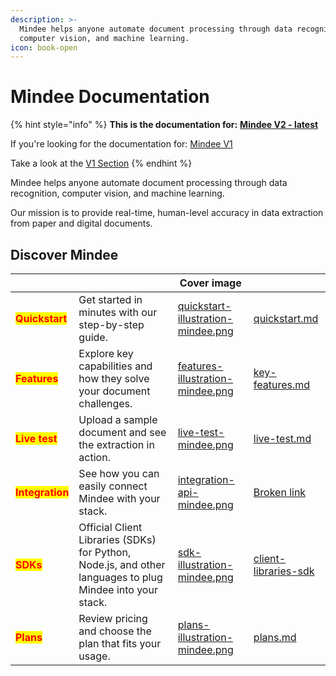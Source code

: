 ```yaml
---
description: >-
  Mindee helps anyone automate document processing through data recognition,
  computer vision, and machine learning.
icon: book-open
---
```


# Mindee Documentation

{% hint style="info" %}
**This is the documentation for:** [**Mindee V2 - latest**](https://app.mindee.com/)



If you're looking for the documentation for: [Mindee V1](https://platform.mindee.com/)

Take a look at the [V1 Section](https://app.gitbook.com/s/2al1MDqAP9Dg9iDRjkWg/get-started/readme)
{% endhint %}

Mindee helps anyone automate document processing through data recognition, computer vision, and machine learning.

Our mission is to provide real-time, human-level accuracy in data extraction from paper and digital documents.

## Discover Mindee

<table data-view="cards"><thead><tr><th></th><th></th><th data-hidden data-card-cover data-type="image">Cover image</th><th data-hidden data-card-target data-type="content-ref"></th></tr></thead><tbody><tr><td><mark style="color:red;"><strong>Quickstart</strong></mark></td><td>Get started in minutes with our step-by-step guide.</td><td><a href=".gitbook/assets/quickstart-illustration-mindee.png">quickstart-illustration-mindee.png</a></td><td><a href="getting-started/quickstart.md">quickstart.md</a></td></tr><tr><td><mark style="color:red;"><strong>Features</strong></mark></td><td>Explore key capabilities and how they solve your document challenges.</td><td><a href=".gitbook/assets/features-illustration-mindee.png">features-illustration-mindee.png</a></td><td><a href="getting-started/key-features.md">key-features.md</a></td></tr><tr><td><mark style="color:red;"><strong>Live test</strong></mark></td><td>Upload a sample document and see the extraction in action.</td><td><a href=".gitbook/assets/live-test-mindee.png">live-test-mindee.png</a></td><td><a href="models/live-test.md">live-test.md</a></td></tr><tr><td><mark style="color:red;"><strong>Integration</strong></mark></td><td>See how you can easily connect Mindee with your stack.</td><td><a href=".gitbook/assets/integration-api-mindee.png">integration-api-mindee.png</a></td><td><a href="broken-reference">Broken link</a></td></tr><tr><td><mark style="color:red;"><strong>SDKs</strong></mark></td><td>Official Client Libraries (SDKs) for Python, Node.js, and other languages to plug Mindee into your stack.</td><td><a href=".gitbook/assets/sdk-illustration-mindee.png">sdk-illustration-mindee.png</a></td><td><a href="integrations/client-libraries-sdk/">client-libraries-sdk</a></td></tr><tr><td><mark style="color:red;"><strong>Plans</strong></mark></td><td>Review pricing and choose the plan that fits your usage.</td><td><a href=".gitbook/assets/plans-illustration-mindee.png">plans-illustration-mindee.png</a></td><td><a href="account-management/plans.md">plans.md</a></td></tr></tbody></table>
